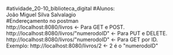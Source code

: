﻿#atividade_20-10_biblioteca_digital
﻿#Alunos:\
João Miguel Silva Salvalagio\
#Endereçamento no postman\
http://localhost:8080/livros <- Para GET e POST.\
http://localhost:8080/livros/"numerodoID" <- Para PUT e DELETE.\
http://localhost:8080/livros/"numerodoID" <- Para GET por ID.\
Exemplo: http://localhost:8080/livros/2 <- 2 é o "numerodoID"
